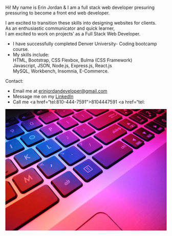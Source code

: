 Hi! My name is Erin Jordan & I am a full stack web developer presuring pressuring to become a front end web developer. <br>

I am excited to transition these skills into designing websites for clients. <br>
As an enthusiastic communicator and quick learner, <br>
I am excited to work on projects’ as a Full Stack Web Developer.

* I have successfully completed Denver University- Coding bootcamp course. <br>
* My skills include: <br>
HTML, Bootstrap, CSS Flexbox, Bulma (CSS Framework) <br>
Javascript, JSON, Node.js, Express.js, React.js <br>
MySQL, Workbench, Insomnia, E-Commerce.

Contact:
* Email me at erinjordandeveloper@gmail.com
* Message me on my <a href="https://www.linkedin.com/in/erin-jordan-6b58a51a0/">LinkedIn</a>
* Call me <a href=“tel:810-444-7591">8104447591</a>
<a href=“tel:

<img src='./githubpicture.jpg'/>
